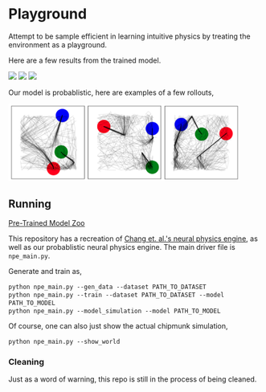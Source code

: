 # Playground

Attempt to be sample efficient in learning intuitive physics by treating the environment
as a playground.

Here are a few results from the trained model.

<p float="left">
  <img src="https://media.giphy.com/media/Plb0EGbZO21Z2tTh9U/giphy.gif" width="150" />
  <img src="https://media.giphy.com/media/TdA4u4xPtJ6WrraOJ0/giphy.gif" width="150" /> 
  <img src="https://media.giphy.com/media/eHA4d84YDibe2W2QfR/giphy.gif" width="150" />
</p>

Our model is probablistic, here are examples of a few rollouts,

<p>
  <img src="assets/ro_combined.png" width="460" />
</p>


## Running

[Pre-Trained Model Zoo](https://www.dropbox.com/sh/bfxlaqa9uz88mg1/AADh_zUYml83lTLD3y0R4xnha?dl=0)

This repository has a recreation of [Chang et. al.'s neural physics engine](https://arxiv.org/abs/1612.00341), as well as our probablistic neural physics engine. The main driver file is
`npe_main.py`.

Generate and train as,

```
python npe_main.py --gen_data --dataset PATH_TO_DATASET
python npe_main.py --train --dataset PATH_TO_DATASET --model PATH_TO_MODEL
python npe_main.py --model_simulation --model PATH_TO_MODEL
```

Of course, one can also just show the actual chipmunk simulation,

```
python npe_main.py --show_world
```

### Cleaning

Just as a word of warning, this repo is still in the process of being cleaned.